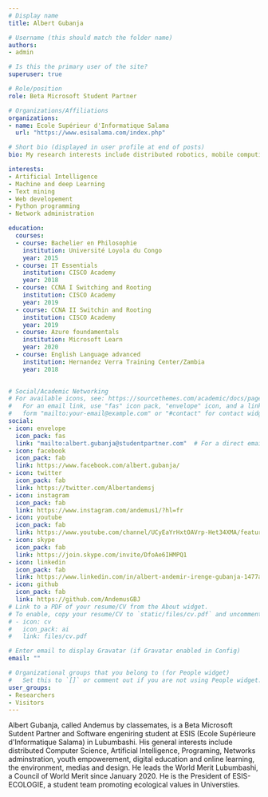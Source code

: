 ```yaml
---
# Display name
title: Albert Gubanja

# Username (this should match the folder name)
authors:
- admin

# Is this the primary user of the site?
superuser: true

# Role/position
role: Beta Microsoft Student Partner

# Organizations/Affiliations
organizations:
- name: Ecole Supérieur d'Informatique Salama
  url: "https://www.esisalama.com/index.php"

# Short bio (displayed in user profile at end of posts)
bio: My research interests include distributed robotics, mobile computing and programmable matter.

interests:
- Artificial Intelligence
- Machine and deep Learning
- Text mining
- Web developement
- Python programming
- Network administration

education:
  courses:
  - course: Bachelier en Philosophie
    institution: Université Loyola du Congo
    year: 2015
  - course: IT Essentials
    institution: CISCO Academy
    year: 2018
  - course: CCNA I Switching and Rooting
    institution: CISCO Academy
    year: 2019
  - course: CCNA II Switchin and Rooting
    institution: CISCO Academy
    year: 2019
  - course: Azure foundamentals
    institution: Microsoft Learn
    year: 2020
  - course: English Language advanced
    institution: Hernandez Verra Training Center/Zambia
    year: 2018
  

# Social/Academic Networking
# For available icons, see: https://sourcethemes.com/academic/docs/page-builder/#icons
#   For an email link, use "fas" icon pack, "envelope" icon, and a link in the
#   form "mailto:your-email@example.com" or "#contact" for contact widget.
social:
- icon: envelope
  icon_pack: fas
  link: "mailto:albert.gubanja@studentpartner.com"  # For a direct email link, use "mailto:test@example.org".
- icon: facebook
  icon_pack: fab
  link: https://www.facebook.com/albert.gubanja/
- icon: twitter
  icon_pack: fab
  link: https://twitter.com/Albertandemsj
- icon: instagram
  icon_pack: fab
  link: https://www.instagram.com/andemus1/?hl=fr
- icon: youtube
  icon_pack: fab
  link: https://www.youtube.com/channel/UCyEaYrHxtOAVrp-Het34XMA/featured?view_as=subscriber
- icon: skype
  icon_pack: fab
  link: https://join.skype.com/invite/DfoAe6IHMPQ1
- icon: linkedin
  icon_pack: fab
  link: https://www.linkedin.com/in/albert-andemir-irenge-gubanja-1477a7198/
- icon: github
  icon_pack: fab
  link: https://github.com/AndemusGBJ
# Link to a PDF of your resume/CV from the About widget.
# To enable, copy your resume/CV to `static/files/cv.pdf` and uncomment the lines below.
# - icon: cv
#   icon_pack: ai
#   link: files/cv.pdf

# Enter email to display Gravatar (if Gravatar enabled in Config)
email: ""

# Organizational groups that you belong to (for People widget)
#   Set this to `[]` or comment out if you are not using People widget.
user_groups:
- Researchers
- Visitors
---
```


Albert Gubanja, called Andemus by classemates, is a Beta Microsoft Sutdent Partner and Software engeniring student at ESIS (Ecole Supérieure d'Informatique Salama) in Lubumbashi. His general interests include distributed Computer Science, Artificial Intelligence, Programing, Networks adminstration, youth empowerement, digital education and online learning, the environment, medias and design. He leads the World Merit Lubumbashi, a Council of World Merit since January 2020. He is the President of ESIS-ECOLOGIE, a student team promoting ecological values in Universties.



